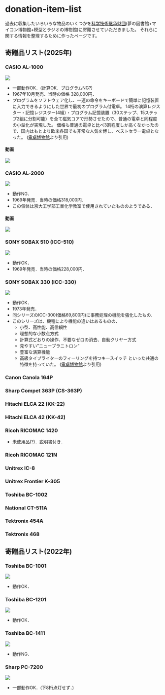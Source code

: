 # donation-item-list

過去に収集したいろいろな物品のいくつかを[科学技術継承財団](https://scitech.or.jp/)(夢の図書館+マイコン博物館+模型とラジオの博物館)に寄贈させていただきました。
それらに関する情報を整理するために作ったページです。

## 寄贈品リスト(2025年)
### CASIO AL-1000
![](./images/AL1000.jpg)
- 一部動作OK．(計算OK．プログラムNG?)
- 1967年10月発売．当時の価格 328,000円．
- プログラムをソフトウェア化し、一連の命令をキーボードで簡単に記憶装置に入力できるようにした世界で最初のプログラム付電卓。
14桁の演算レジスター・記憶レジスター(4組）・プログラム記憶装置（30ステップ、15ステップ2組に分割可能）を全て磁気コアで形勢させたので、普通の電卓と同程度の小型化が実現した。
価格も普通の電卓と比べ3割程度しか高くなかったので、国内はもとより欧米各国でも非常な人気を博し、ベストセラー電卓となった。
([電卓博物館](http://www.dentaku-museum.com/calc/calc/2-casio/1-casiod/casiod.html)より引用)
#### 動画
[![](http://img.youtube.com/vi/BeIrLHDxwRw/0.jpg)](https://www.youtube.com/watch?v=BeIrLHDxwRw)

### CASIO AL-2000
![](./images/AL2000.jpg)
- 動作NG．
- 1969年発売．当時の価格318,000円．
- この個体は京大工学部工業化学教室で使用されていたもののようである．

#### 動画
[![](http://img.youtube.com/vi/e4F-G-5JWjo/0.jpg)](https://www.youtube.com/watch?v=e4F-G-5JWjo)

### SONY SOBAX 510 (ICC-510)
![](./images/SOBAX510.jpg)
- 動作OK．
- 1969年発売．当時の価格228,000円．


### SONY SOBAX 330 (ICC-330)
![](./images/SOBAX330.jpg)
- 動作OK．
- 1973年発売．
- 同シリーズのICC-300(価格69,800円)に事務処理の機能を強化したもの．
- このシリーズは、機種により機能の違いはあるものの、
  - 小型、高性能、高信頼性
  - 理想的な小数点方式
  - 計算式どおりの操作、不要なゼロの消去、自動クリヤー方式
  - 見やすい”ニュープラニトロン”
  - 豊富な演算機能
  - 高級タイプライターのフィーリングを持つキースイッチ
といった共通の特徴を持っていた。
([電卓博物館](http://www.dentaku-museum.com/calc/calc/4-sony/sobax/sobax.html)より引用)


### Canon Canola 164P

### Sharp Compet 363P (CS-363P)

### Hitachi ELCA 22 (KK-22)

### Hitachi ELCA 42 (KK-42)


### Ricoh RICOMAC 1420
- 未使用品(?)．説明書付き．


### Ricoh RICOMAC 121N

### Unitrex IC-8

### Unitrex Frontier K-305

### Toshiba BC-1002


### National CT-511A

### Tektronix 454A

### Tektronix 468


## 寄贈品リスト(2022年)
### Toshiba BC-1001
![](./images/BC1001.jpg)
- 動作OK．

### Toshiba BC-1201
![](./images/BC1201.jpg)
- 動作OK．

### Toshiba BC-1411
![](./images/BC1411.jpg)
- 動作NG．

### Sharp PC-7200
![](./images/PC7200.jpg)
- 一部動作OK．(下8桁点灯せず．)


